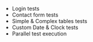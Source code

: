 * Login tests
* Contact form tests
* Simple & Complex tables tests
* Custom Date & Clock tests
* Parallel test execution
